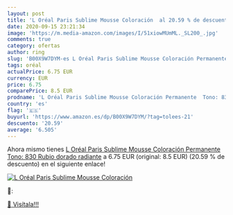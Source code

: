 ```yaml
---
layout: post
title: 'L Oréal Paris Sublime Mousse Coloración  al 20.59 % de descuento'
date: 2020-09-15 23:21:34
image: 'https://m.media-amazon.com/images/I/51xiowMUmML._SL200_.jpg'
comments: true
category: ofertas
author: ring
slug: 'B00X9W7DYM-es L Oréal Paris Sublime Mousse Coloración Permanente Tono:...'
tags: oréal
actualPrice: 6.75 EUR
currency: EUR
price: 6.75
comparePrice: 8.5 EUR
prodname: 'L Oréal Paris Sublime Mousse Coloración Permanente  Tono: 830 Rubio dorado radiante'
country: 'es'
flag: '🇪🇸'
buyurl: 'https://www.amazon.es/dp/B00X9W7DYM/?tag=tolees-21'
descuento: '20.59'
average: '6.505'
---
```


Ahora mismo tienes [L Oréal Paris Sublime Mousse Coloración Permanente  Tono: 830 Rubio dorado radiante](https://www.amazon.es/dp/B00X9W7DYM/?tag=tolees-21) a 6.75 EUR (original: 8.5 EUR) (20.59 %  de descuento) en el siguiente enlace!

[![L Oréal Paris Sublime Mousse Coloración ](https://m.media-amazon.com/images/I/51xiowMUmML._SL200_.jpg)](https://www.amazon.es/dp/B00X9W7DYM/?tag=tolees-21)

🔎:


[🛒 Visítala!!!](https://www.amazon.es/dp/B00X9W7DYM/?tag=tolees-21)
